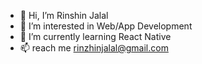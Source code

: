 - 👋 Hi, I’m Rinshin Jalal
- 👀 I’m interested in Web/App Development
- 🌱 I’m currently learning React Native
- 📫 reach me rinzhinjalal@gmail.com

<!---
Rinshin-Jalal/Rinshin-Jalal is a ✨ special ✨ repository because its `README.md` (this file) appears on your GitHub profile.
You can click the Preview link to take a look at your changes.
--->

